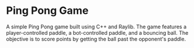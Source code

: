 # Ping Pong Game

A simple Ping Pong game built using C++ and Raylib. The game features a player-controlled paddle, a bot-controlled paddle, and a bouncing ball. The objective is to score points by getting the ball past the opponent's paddle. 